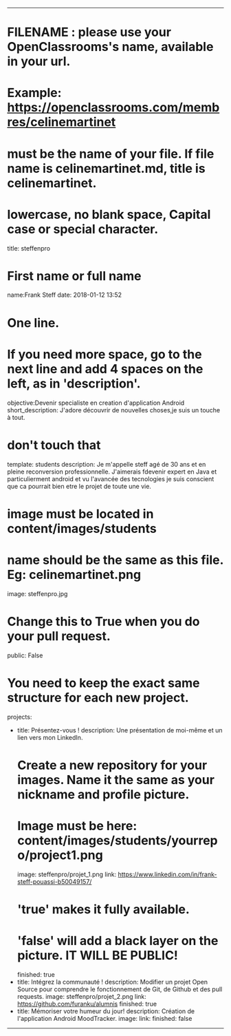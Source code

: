 ---

# FILENAME : please use your OpenClassrooms's name, available in your url.
# Example: https://openclassrooms.com/membres/celinemartinet
# must be the name of your file. If file name is celinemartinet.md, title is celinemartinet.
# lowercase, no blank space, Capital case or special character.
title: steffenpro

# First name or full name
name:Frank Steff
date: 2018-01-12 13:52

# One line.
# If you need more space, go to the next line and add 4 spaces on the left, as in 'description'.
objective:Devenir specialiste en creation d'application Android
short_description: J'adore découvrir de nouvelles choses,je suis un touche à tout.

# don't touch that
template: students
description:
    Je m'appelle steff agé de 30 ans et en pleine reconversion professionnelle.
    J'aimerais fdevenir expert en Java et particulierment android et vu l'avancée
    des tecnologies je suis conscient que ca pourrait bien etre le projet de toute
    une vie.

# image must be located in content/images/students
# name should be the same as this file. Eg: celinemartinet.png
image: steffenpro.jpg

# Change this to True when you do your pull request.
public: False

# You need to keep the exact same structure for each new project.
projects:
  - title: Présentez-vous !
    description: Une présentation de moi-même et un lien vers mon LinkedIn.
    # Create a new repository for your images. Name it the same as your nickname and profile picture.
    # Image must be here: content/images/students/yourrepo/project1.png
    image: steffenpro/projet_1.png
    link: https://www.linkedin.com/in/frank-steff-pouassi-b50049157/
    # 'true' makes it fully available.
    # 'false' will add a black layer on the picture. IT WILL BE PUBLIC!
    finished: true
  - title: Intégrez la communauté !
    description: Modifier un projet Open Source pour comprendre le fonctionnement de Git, de Github et des pull requests. 
    image: steffenpro/projet_2.png
    link: https://github.com/furanku/alumnis
    finished: true
  - title: Mémoriser votre humeur du jour!
    description: Création de l'application Android MoodTracker.
    image: 
    link:
    finished: false
---